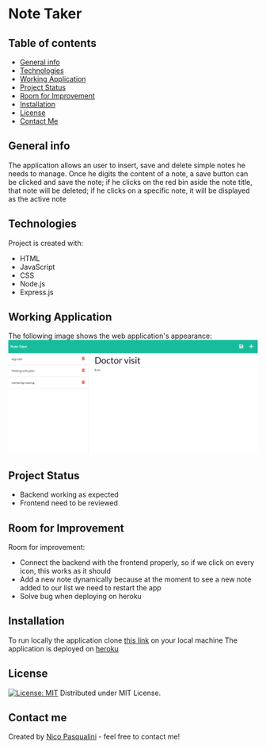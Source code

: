 # Note Taker

## Table of contents
* [General info](#general-info)
* [Technologies](#technologies)
* [Working Application](#working-application)
* [Project Status](#project-status)
* [Room for Improvement](#room-for-improvement)
* [Installation](#installation)
* [License](#license)
* [Contact Me](#contact-me)

## General info

The application allows an user to insert, save and delete simple notes he needs to manage. Once he digits the content of a note, a save button can be clicked and save the note; if he clicks on the red bin aside the note title, that note will be deleted; if he clicks on a specific note, it will be displayed as the active note

## Technologies

Project is created with:
* HTML
* JavaScript
* CSS
* Node.js
* Express.js


## Working Application

The following image shows the web application's appearance:
![Note Taker](./Develop/screenshots/demo_note_taker.png)

## Project Status

* Backend working as expected
* Frontend need to be reviewed 

## Room for Improvement

Room for improvement:
* Connect the backend with the frontend properly, so if we click on every icon, this works as it should
* Add a new note dynamically because at the moment to see a new note added to our list we need to restart the app
* Solve bug when deploying on heroku 

## Installation

To run locally the application clone [this link](https://github.com/Nico749/Note_taker.git) on your local machine
The application is deployed on [heroku](https://damp-plateau-74738.herokuapp.com/)

## License

[![License: MIT](https://img.shields.io/badge/License-MIT-yellow.svg)](https://opensource.org/licenses/MIT)
Distributed under MIT License.

## Contact me 

Created by [Nico Pasqualini](https://nico749.github.io/Personal-portfolio-/) - feel free to contact me!


